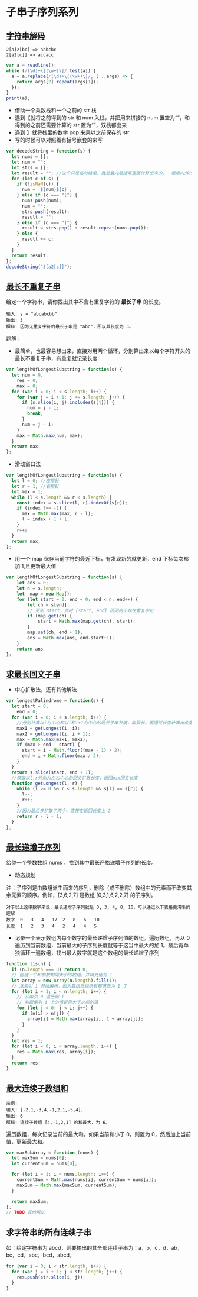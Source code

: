 # 子串子序列系列

## [字符串解码](https://leetcode-cn.com/problems/decode-string/)

```
2[a]2[bc] => aabcbc
2[a2[c]] => accacc
```

```javascript
var a = readline();
while (/(\d)+\[(\w+)\]/.test(a)) {
  a = a.replace(/(\d)+\[(\w+)\]/, (...args) => {
    return args[2].repeat(args[1]);
  });
}
print(a);
```

- 借助一个乘数栈和一个之前的 str 栈
- 遇到【就将之前得到的 str 和 num 入栈，并把用来拼接的 num 置空为“”，和得到的之前还需要计算的 str 置为“”，双栈都出来
- 遇到 】就将栈里的数字 pop 来乘以之前保存的 str
- 写的时候可以对照着有括号嵌套的来写

```javascript
var decodeString = function(s) {
  let nums = [];
  let num = "";
  let strs = [];
  let result = ""; //这个只是临时结果，就是最内层括号里面计算出来的，一层层向外计算
  for (let c of s) {
    if (!isNaN(c)) {
      num = `${num}${c}`;
    } else if (c === "[") {
      nums.push(num);
      num = "";
      strs.push(result);
      result = "";
    } else if (c === "]") {
      result = strs.pop() + result.repeat(nums.pop());
    } else {
      result += c;
    }
  }
  return result;
};
decodeString("3[a2[c]]");
```

## [最长不重复子串](https://leetcode-cn.com/problems/longest-substring-without-repeating-characters/solution/wu-zhong-fu-zi-fu-de-zui-chang-zi-chuan-by-leetcod/)

给定一个字符串，请你找出其中不含有重复字符的 **最长子串** 的长度。

```
输入: s = "abcabcbb"
输出: 3
解释: 因为无重复字符的最长子串是 "abc"，所以其长度为 3。
```

题解：

- 最简单，也最容易想出来，直接对用两个循环，分别算出来以每个字符开头的最长不重复子串，有重复就记录长度

```javascript
var lengthOfLongestSubstring = function(s) {
  let num = 0,
    res = 0,
    max = 0;
  for (var i = 0; i < s.length; i++) {
    for (var j = i + 1; j <= s.length; j++) {
      if (s.slice(i, j).includes(s[j])) {
        num = j - i;
        break;
      }
      num = j - i;
    }
    max = Math.max(num, max);
  }
  return max;
};
```

- 滑动窗口法

```javascript
var lengthOfLongestSubstring = function(s) {
  let l = 0; //左指针
  let r = 1; //右指针
  let max = 1;
  while (l < s.length && r < s.length) {
    const index = s.slice(l, r).indexOf(s[r]);
    if (index !== -1) {
      max = Math.max(max, r - l);
      l = index + 1 + l;
    }
    r++;
  }
  return max;
};
```

- 用一个 map 保存当前字符的最近下标，有发现新的就更新，end 下标每次都加 1,且更新最大值

```javascript
var lengthOfLongestSubstring = function(s) {
    let ans = 0;
    let n = s.length;
    let  map = new Map();
    for (let start = 0, end = 0; end < n; end++) {
        let ch = s[end];
        // 更新 start，此时 [start, end] 区间内不存在重复字符
        if (map.get(ch) {
            start = Math.max(map.get(ch), start);
        }
        map.set(ch, end + 1);
        ans = Math.max(ans, end-start+1);
    }
    return ans
};
```

## [求最长回文子串](https://leetcode-cn.com/problems/longest-palindromic-substring/)

- 中心扩散法，还有其他解法

```javascript
var longestPalindrome = function(s) {
  let start = 0,
    end = 0;
  for (var i = 0; i < s.length; i++) {
    //分别计算以i为中心和以i和i+1为中心的最长子串长度，取最长。再通过长度计算出位置
    max1 = getLongest(i, i);
    max2 = getLongest(i, i + 1);
    max = Math.max(max1, max2);
    if (max > end - start) {
      start = i - Math.floor((max - 1) / 2);
      end = i + Math.floor(max / 2);
    }
  }
  return s.slice(start, end + 1);
  //获取以l,r分别为左右中心的回文扩散长度，返回max回文长度
  function getLongest(l, r) {
    while (l >= 0 && r < s.length && s[l] == s[r]) {
      l--;
      r++;
    }
    //因为最后多扩散了两个，直接在返回长度上-2
    return r - l - 1;
  }
};
```

## [最长递增子序列](https://leetcode-cn.com/problems/longest-increasing-subsequence/)

给你一个整数数组 nums ，找到其中最长严格递增子序列的长度。
- 动态规划

注：子序列是由数组派生而来的序列，删除（或不删除）数组中的元素而不改变其余元素的顺序。例如，[3,6,2,7] 是数组 [0,3,1,6,2,2,7] 的子序列。

```
对于以上这串数字来说，最长递增子序列就是 0, 3, 4, 8, 10，可以通过以下表格更清晰的理解
数字 	0 	3 	4 	17 	2 	8 	6 	10
长度 	1 	2 	3 	4 	2 	4 	4 	5
```

- 记录一个表示数组内每个数字的最长递增子序列值的数组。遍历数组，再从 0 遍历到当前数组，当前最大的子序列长度就等于这当中最大的加 1。最后再单独循环一遍数组，找出最大数字就是这个数组的最长递增子序列

```js
function lis(n) {
  if (n.length === 0) return 0;
  // 创建一个和参数相同大小的数组，并填充值为 1
  let array = new Array(n.length).fill(1);
  // 从索引 1 开始遍历，因为数组已经所有都填充为 1 了
  for (let i = 1; i < n.length; i++) {
    // 从索引 0 遍历到 i
    // 判断索引 i 上的值是否大于之前的值
    for (let j = 0; j < i; j++) {
      if (n[i] > n[j]) {
        array[i] = Math.max(array[i], 1 + array[j]);
      }
    }
  }
  let res = 1;
  for (let i = 0; i < array.length; i++) {
    res = Math.max(res, array[i]);
  }
  return res;
}
```

## [最大连续子数组和](https://leetcode-cn.com/problems/maximum-subarray/)

```
示例:
输入: [-2,1,-3,4,-1,2,1,-5,4],
输出: 6
解释: 连续子数组 [4,-1,2,1] 的和最大，为 6。
```
遍历数组，每次记录当前的最大和，如果当前和小于 0，则置为 0，然后加上当前值，更新最大和。

```javascript
var maxSubArray = function (nums) {
  let maxSum = nums[0];
  let currentSum = nums[0];

  for (let i = 1; i < nums.length; i++) {
    currentSum = Math.max(nums[i], currentSum + nums[i]);
    maxSum = Math.max(maxSum, currentSum);
  }

  return maxSum;
};
// TODO 其他解法
```

## 求字符串的所有连续子串

如：给定字符串为 abcd，则要输出的其全部连续子串为：a，b，c，d，ab，bc，cd，abc，bcd，abcd。

```js
for (var i = 0; i < str.length; i++) {
  for (var j = i + 1; j < str.length; j++) {
    res.push(str.slice(i, j));
  }
}
```
